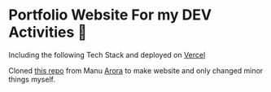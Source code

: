 # Portfolio Website For my DEV Activities 💯

Including the following Tech Stack and deployed on [Vercel](https://vercel.com)

Cloned [this repo](https://github.com/manuarora700/simple-developer-portfolio-website) from Manu [Arora](https://github.com/manuarora700) to make website and only changed minor things myself.
